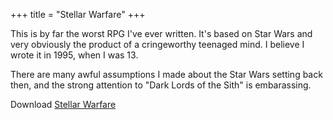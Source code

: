 +++
title = "Stellar Warfare"
+++

This is by far the worst RPG I've ever written. It's
based on Star Wars and very obviously the product of a cringeworthy
teenaged mind. I believe I wrote it in 1995, when I was 13.

There are many awful assumptions I made about the Star Wars setting
back then, and the strong attention to "Dark Lords of the Sith" is embarassing.

Download [Stellar Warfare](https://dungeonhack.nyc3.digitaloceanspaces.com/rpgs/stellar-warfare.pdf)
